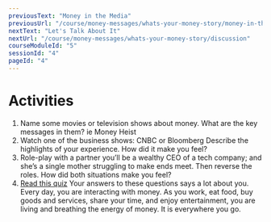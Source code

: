 ```yaml
---
previousText: "Money in the Media"
previousUrl: "/course/money-messages/whats-your-money-story/money-in-the-media"
nextText: "Let's Talk About It"
nextUrl: "/course/money-messages/whats-your-money-story/discussion"
courseModuleId: "5"
sessionId: "4"
pageId: "4"
---
```



# Activities
1. Name some movies or television shows about money. What are the key messages in them? ie Money Heist
2. Watch one of the business shows: CNBC or Bloomberg
Describe the highlights of your experience. How did it make you feel?
3. Role-play with a partner you’ll be a wealthy CEO of a tech company; and she’s a single mother struggling to make ends meet. Then reverse the roles. How did both situations make you feel?
4. <a href="https://www.thrivent.com/money-matters/files/27804WF_Money_Attitude_Quiz.pdf" target="_blank">Read this quiz</a> 
Your answers to these questions says a lot about you.  Every day, you are interacting with money. As you work, eat food, buy goods and services, share your time, and enjoy entertainment, you are living and breathing the energy of money. It is everywhere you go.

